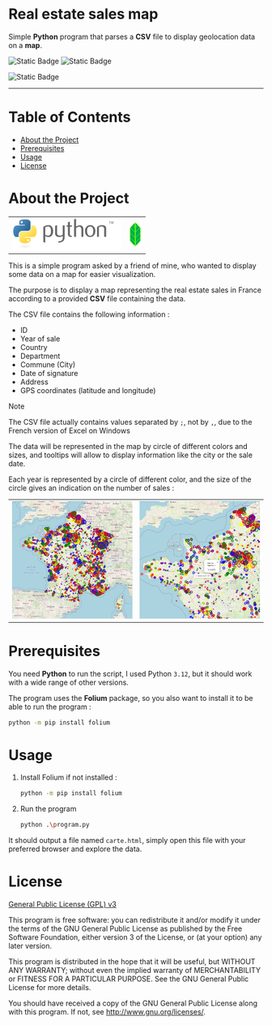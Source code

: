 # Real estate sales map

Simple **Python** program that parses a **CSV** file to display geolocation data on a **map**.

![Static Badge](https://img.shields.io/badge/Version-1.0.1-2AAB92)
![Static Badge](https://img.shields.io/badge/Last%20update-11%20Jan%202020-blue)

![Static Badge](https://img.shields.io/badge/Python-3.12-yellow)

---

# Table of Contents

* [About the Project](#about-the-project)
* [Prerequisites](#prerequisites)
* [Usage](#usage)
* [License](#license)

# About the Project

<table>
  <tr>
    <td>
      <img alt="Python logo" src="logo-python.svg" height="64"/>
    </td>
    <td>
      <img alt="Folium logo" src="logo-folium.png" height="48"/>
    </td>
  </tr>
</table>

This is a simple program asked by a friend of mine, who wanted to display some data on a map for easier visualization.

The purpose is to display a map representing the real estate sales in France according to a provided **CSV** file containing the data.

The CSV file contains the following information :

- ID
- Year of sale
- Country
- Department
- Commune (City)
- Date of signature
- Address
- GPS coordinates (latitude and longitude)

> [!Note]
> The CSV file actually contains values separated by `;`, not by `,`, due to the French version of Excel on Windows

The data will be represented in the map by circle of different colors and sizes, and tooltips will allow to display information like the city or the sale date.

Each year is represented by a circle of different color, and the size of the circle gives an indication on the number of sales :

<table>
  <tr>
    <td>
      <img alt="Full map" src="map.png"/>
    </td>
    <td>
      <img alt="Zoomed map with tooltips" src="map-with-info.png"/>
    </td>
  </tr>
</table>

# Prerequisites

You need **Python** to run the script,
I used Python `3.12`, but it should work with a wide range of other versions.

The program uses the **Folium** package, so you also want to install it to be able to run the program :

```bash
python -m pip install folium
```

# Usage

1. Install Folium if not installed :
   ```bash
   python -m pip install folium
   ```
2. Run the program
   ```bash
   python .\program.py
   ```

It should output a file named `carte.html`, simply open this file with your preferred browser and explore the data.

# License

[General Public License (GPL) v3](https://www.gnu.org/licenses/gpl-3.0.en.html)

This program is free software: you can redistribute it and/or modify it under the terms of the GNU
General Public License as published by the Free Software Foundation, either version 3 of the
License, or (at your option) any later version.

This program is distributed in the hope that it will be useful, but WITHOUT ANY WARRANTY; without
even the implied warranty of MERCHANTABILITY or FITNESS FOR A PARTICULAR PURPOSE. See the GNU
General Public License for more details.

You should have received a copy of the GNU General Public License along with this program. If not,
see <http://www.gnu.org/licenses/>.